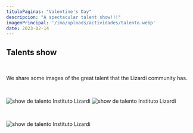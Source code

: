 ```yaml
---
tituloPaginas: "Valentine's Day"
descripcion: "A spectacular talent show!!!"
imagenPrincipal: '/ima/uploads/actividades/talento.webp'
date: 2023-02-14
---
```


## Talents show

<br>

We share some images of the great talent that the Lizardi community has.

<br>

![show de talento Instituto Lizardi](/ima/uploads/actividades/talento-1.webp)
![show de talento Instituto Lizardi](/ima/uploads/actividades/talento-2.webp)

<br>

![show de talento Instituto Lizardi](/ima/uploads/actividades/talento-3.webp)


